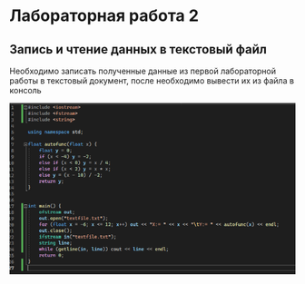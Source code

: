 # Лабораторная работа 2
## Запись и чтение данных в текстовый файл
Необходимо записать полученные данные из первой лабораторной работы в текстовый документ, после необходимо вывести их из файла в консоль

![Код лабы 2](image.png)
